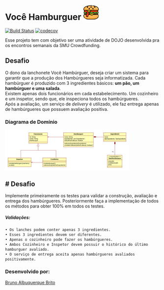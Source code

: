 # Você Hamburguer <img src="./imagens_readme/burger.png" width="50" height="50">

[![Build Status](https://travis-ci.org/brunoalbrito/voce-hamburguer.svg?branch=master)](https://travis-ci.org/brunoalbrito/voce-hamburguer)
[![codecov](https://codecov.io/gh/brunoalbrito/voce-hamburguer/branch/master/graph/badge.svg)](https://codecov.io/gh/brunoalbrito/voce-hamburguer)

Esse projeto tem com objetivo ser uma atividade de DOJO desenvolvida pra os encontros semanais da SMU Crowdfunding. 


## Desafio

O dono da lanchonete Você Hambúrguer, deseja criar um sistema para garantir que a produção dos Hambúrgueres seja informatizada. Cada hambúrguer é produzido com 3 ingredientes básicos: **um pão, um hambúrguer e uma salada**.</br>
Existem apenas dois funcionários em cada estabelecimento. Um cozinheiro e um inspetor, sendo que, ele inspeciona todos os hambúrgueres.</br> 
Após a avaliação, um serviço de *delivery* é utilizado, ele faz entrega apenas de hambúrgueres que possuem avaliação positiva.

### Diagrama de Domínio
<img src="./imagens_readme/diagramaDeClasses.png" width="80%" height="50%">


## # Desafio

Implemente primeiramente os testes para validar a construção, avaliação e entrega dos hambúrgueres. Posteriormente faça a implementação de todos os métodos para obter 100% em todos os testes.

##### Validações:

    • Os lanches podem conter apenas 3 ingredientes.
    • Esses 3 ingredientes devem ser diferentes.
    • Apenas o cozinheiro pode fazer os hambúrgueres. 
    • Ambos Cozinheiro e Inspetor devem possuir o histórico do último hamburguer avaliado.
    • O serviço de entrega aceita apenas hambúrgueres avaliados positivamente.

### Desenvolvido por: 
[Bruno Albuquerque Brito](https://www.linkedin.com/in/bruno-albuquerque-brito-07258590)
